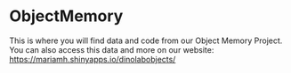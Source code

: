# ObjectMemory

This is where you will find data and code from our Object Memory Project. 
You can also access this data and more on our website:  https://mariamh.shinyapps.io/dinolabobjects/
